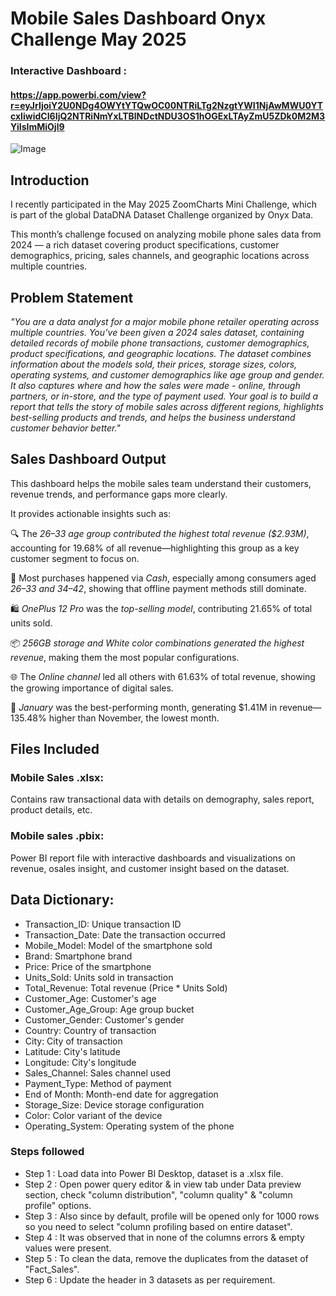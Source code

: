 # Mobile Sales Dashboard Onyx Challenge May 2025

### Interactive Dashboard : 
#### https://app.powerbi.com/view?r=eyJrIjoiY2U0NDg4OWYtYTQwOC00NTRiLTg2NzgtYWI1NjAwMWU0YTcxIiwidCI6IjQ2NTRiNmYxLTBlNDctNDU3OS1hOGExLTAyZmU5ZDk0M2M3YiIsImMiOjl9
![Image](https://github.com/user-attachments/assets/bfc1fdb8-bb41-404e-9a9d-4c2a39b3ffc0)
## Introduction
I recently participated in the May 2025 ZoomCharts Mini Challenge, which is part of the global DataDNA Dataset Challenge organized by Onyx Data.

This month’s challenge focused on analyzing mobile phone sales data from 2024 — a rich dataset covering product specifications, customer demographics, pricing, sales channels, and geographic locations across multiple countries.


## Problem Statement
*"You are a data analyst for a major mobile phone retailer operating across multiple countries. You’ve been given a 2024 sales dataset, containing detailed records of mobile phone transactions, customer demographics, product specifications, and geographic locations. The dataset combines information about the models sold, their prices, storage sizes, colors, operating systems, and customer demographics like age group and gender. It also captures where and how the sales were made - online, through partners, or in-store, and the type of payment used.
Your goal is to build a report that tells the story of mobile sales across different regions, highlights best-selling products and trends, and helps the business understand customer behavior better."*

## Sales Dashboard Output

This dashboard helps the mobile sales team understand their customers, revenue trends, and performance gaps more clearly.

It provides actionable insights such as:

🔍 The *26–33 age group contributed the highest total revenue ($2.93M)*, accounting for 19.68% of all revenue—highlighting this group as a key customer segment to focus on.

💸 Most purchases happened via *Cash*, especially among consumers aged *26–33 and 34–42*, showing that offline payment methods still dominate.

🛍️ *OnePlus 12 Pro* was the *top-selling model*, contributing 21.65% of total units sold.

📦 *256GB storage and White color combinations generated the highest revenue*, making them the most popular configurations.

🌐 The *Online channel* led all others with 61.63% of total revenue, showing the growing importance of digital sales.

📅 *January* was the best-performing month, generating $1.41M in revenue—135.48% higher than November, the lowest month.

## Files Included

### Mobile Sales .xlsx: 
Contains raw transactional data with details on demography, sales report, product details, etc.

### Mobile sales .pbix: 
Power BI report file with interactive dashboards and visualizations on revenue, osales insight, and customer insight based on the dataset. 

## Data Dictionary:
- Transaction_ID: Unique transaction ID
- Transaction_Date: Date the transaction occurred
- Mobile_Model: Model of the smartphone sold
- Brand: Smartphone brand
- Price: Price of the smartphone
- Units_Sold: Units sold in transaction
- Total_Revenue: Total revenue (Price * Units Sold)
- Customer_Age: Customer's age
- Customer_Age_Group: Age group bucket
- Customer_Gender: Customer's gender
- Country: Country of transaction
- City: City of transaction
- Latitude: City's latitude
- Longitude: City's longitude
- Sales_Channel: Sales channel used
- Payment_Type: Method of payment
- End of Month: Month-end date for aggregation
- Storage_Size: Device storage configuration
- Color: Color variant of the device
- Operating_System: Operating system of the phone

### Steps followed 

- Step 1 : Load data into Power BI Desktop, dataset is a .xlsx file.
- Step 2 : Open power query editor & in view tab under Data preview section, check "column distribution", "column quality" & "column profile" options.
- Step 3 : Also since by default, profile will be opened only for 1000 rows so you need to select "column profiling based on entire dataset".
- Step 4 : It was observed that in none of the columns errors & empty values were present.
- Step 5 : To clean the data, remove the duplicates from the dataset of "Fact_Sales".
- Step 6 : Update the header in 3 datasets as per requirement.
